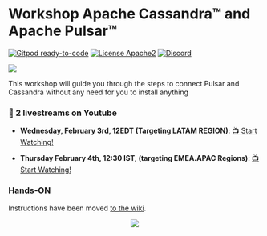 # Workshop Apache Cassandra™ and Apache Pulsar™

[![Gitpod ready-to-code](https://img.shields.io/badge/Gitpod-ready--to--code-blue?logo=gitpod)](https://github.com/DataStax-academy/workshop-pulsar) 
[![License Apache2](https://img.shields.io/hexpm/l/plug.svg)](http://www.apache.org/licenses/LICENSE-2.0)
[![Discord](https://img.shields.io/discord/685554030159593522)](https://discord.com/widget?id=685554030159593522&theme=dark)

![](https://github.com/DataStax-Academy/workshop-pulsar/blob/main/materials/img/splash.png?raw=true)

This workshop will guide you through the steps to connect Pulsar and Cassandra without any need for you to install anything

### 📅 2 livestreams on Youtube

- **Wednesday, February 3rd, 12EDT (Targeting LATAM REGION)**: [📺 Start Watching!](https://youtu.be/nF502PmFi_w)

- **Thursday February 4th, 12:30 IST, (targeting EMEA.APAC Regions)**: [📺 Start Watching!](https://youtu.be/nF502PmFi_w)

### Hands-ON

Instructions have been moved [to the wiki](https://github.com/DataStax-Academy/workshop-pulsar/wiki).

<p align="center">
<a href="https://github.com/DataStax-Academy/workshop-pulsar/wiki">
 <img src="https://dabuttonfactory.com/button.png?t=Open+the+Labs&f=Calibri-Bold&ts=20&tc=fff&hp=45&vp=20&c=11&bgt=unicolored&bgc=15d798" />
</a>
</p>

